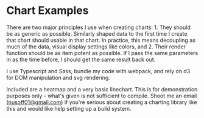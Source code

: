# Chart Examples

There are two major principles I use when creating charts:
    1. They should be as generic as possible. Similarly shaped data to the first time I create that chart should usable in that chart. In practice, this means decoupling as much of the data, visual display settings like colors, and 
    2. Their render function should be as item potent as possible. If I pass the same parameters in as the time before, I should get the same result back out.

I use Typescript and Sass, bundle my code with webpack, and rely on d3 for DOM manipulation and svg rendering.

Included are a heatmap and a very basic linechart. This is for demonstration purposes only - what's given is not sufficient to compile. Shoot me an email (nusoff01@gmail.com) if you're serious about creating a charting library like this and would like help setting up a build system.